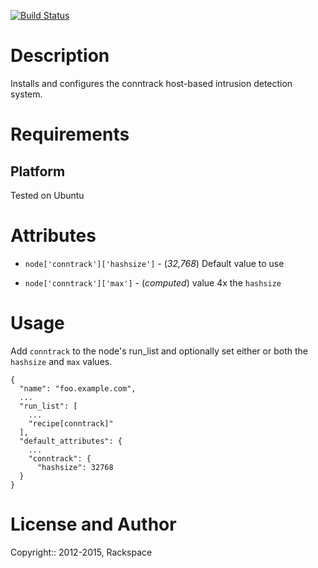 [![Build Status](https://travis-ci.org/mmi-cookbooks/chef-conntrack.svg)](https://travis-ci.org/mmi-cookbooks/chef-conntrack)

Description
===========

Installs and configures the conntrack host-based intrusion detection system.

Requirements
============

Platform
--------

Tested on Ubuntu

Attributes
==========

* `node['conntrack']['hashsize']` - (*32,768*) Default value to use 

* `node['conntrack']['max']` - (*computed*) value 4x the `hashsize`

Usage
=====

Add `conntrack` to the node's run_list and optionally set either or both the `hashsize` and `max` values.

    {
      "name": "foo.example.com",
      ...
      "run_list": [
        ...
        "recipe[conntrack]"
      ],
      "default_attributes": {
        ...
        "conntrack": {
          "hashsize": 32768
      }
    }

License and Author
==================

Copyright:: 2012-2015, Rackspace
